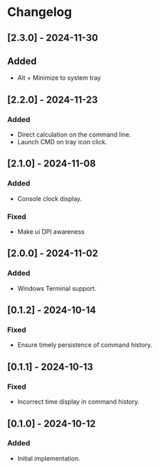 # Changelog

## [2.3.0] - 2024-11-30
## Added
- Alt + Minimize to system tray

## [2.2.0] - 2024-11-23
### Added
- Direct calculation on the command line.
- Launch CMD on tray icon click.

## [2.1.0] - 2024-11-08
### Added
- Console clock display.

### Fixed
- Make ui DPI awareness
  

## [2.0.0] - 2024-11-02
### Added
- Windows Terminal support.


## [0.1.2] - 2024-10-14
### Fixed
- Ensure timely persistence of command history.


## [0.1.1] - 2024-10-13
### Fixed

- Incorrect time display in command history.


## [0.1.0] - 2024-10-12
### Added

- Initial implementation.

